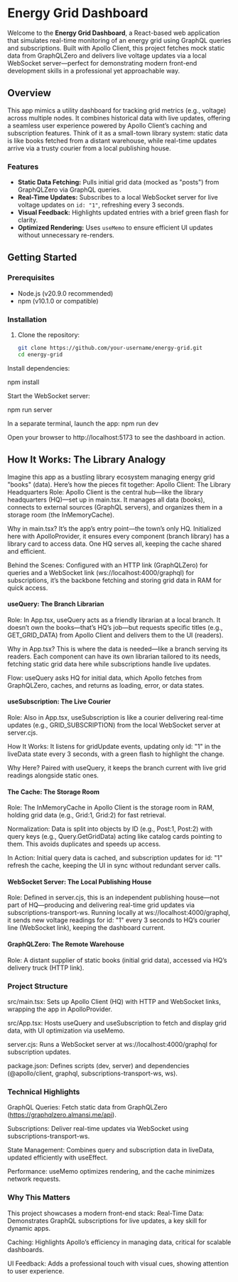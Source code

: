 # Energy Grid Dashboard

Welcome to the **Energy Grid Dashboard**, a React-based web application that simulates real-time monitoring of an energy grid using GraphQL queries and subscriptions. Built with Apollo Client, this project fetches mock static data from GraphQLZero and delivers live voltage updates via a local WebSocket server—perfect for demonstrating modern front-end development skills in a professional yet approachable way.

## Overview

This app mimics a utility dashboard for tracking grid metrics (e.g., voltage) across multiple nodes. It combines historical data with live updates, offering a seamless user experience powered by Apollo Client’s caching and subscription features. Think of it as a small-town library system: static data is like books fetched from a distant warehouse, while real-time updates arrive via a trusty courier from a local publishing house.

### Features

- **Static Data Fetching:** Pulls initial grid data (mocked as "posts") from GraphQLZero via GraphQL queries.
- **Real-Time Updates:** Subscribes to a local WebSocket server for live voltage updates on `id: "1"`, refreshing every 3 seconds.
- **Visual Feedback:** Highlights updated entries with a brief green flash for clarity.
- **Optimized Rendering:** Uses `useMemo` to ensure efficient UI updates without unnecessary re-renders.

## Getting Started

### Prerequisites

- Node.js (v20.9.0 recommended)
- npm (v10.1.0 or compatible)

### Installation

1. Clone the repository:
   ```bash
   git clone https://github.com/your-username/energy-grid.git
   cd energy-grid
   ```

Install dependencies:

npm install

Start the WebSocket server:

npm run server

In a separate terminal, launch the app:
npm run dev

Open your browser to http://localhost:5173 to see the dashboard in action.

## How It Works: The Library Analogy

Imagine this app as a bustling library ecosystem managing energy grid "books" (data). Here’s how the pieces fit together:
Apollo Client: The Library Headquarters
Role: Apollo Client is the central hub—like the library headquarters (HQ)—set up in main.tsx. It manages all data (books), connects to external sources (GraphQL servers), and organizes them in a storage room (the InMemoryCache).

Why in main.tsx? It’s the app’s entry point—the town’s only HQ. Initialized here with ApolloProvider, it ensures every component (branch library) has a library card to access data. One HQ serves all, keeping the cache shared and efficient.

Behind the Scenes: Configured with an HTTP link (GraphQLZero) for queries and a WebSocket link (ws://localhost:4000/graphql) for subscriptions, it’s the backbone fetching and storing grid data in RAM for quick access.

#### useQuery: The Branch Librarian

Role: In App.tsx, useQuery acts as a friendly librarian at a local branch. It doesn’t own the books—that’s HQ’s job—but requests specific titles (e.g., GET_GRID_DATA) from Apollo Client and delivers them to the UI (readers).

Why in App.tsx? This is where the data is needed—like a branch serving its readers. Each component can have its own librarian tailored to its needs, fetching static grid data here while subscriptions handle live updates.

Flow: useQuery asks HQ for initial data, which Apollo fetches from GraphQLZero, caches, and returns as loading, error, or data states.

#### useSubscription: The Live Courier

Role: Also in App.tsx, useSubscription is like a courier delivering real-time updates (e.g., GRID_SUBSCRIPTION) from the local WebSocket server at server.cjs.

How It Works: It listens for gridUpdate events, updating only id: "1" in the liveData state every 3 seconds, with a green flash to highlight the change.

Why Here? Paired with useQuery, it keeps the branch current with live grid readings alongside static ones.

#### The Cache: The Storage Room

Role: The InMemoryCache in Apollo Client is the storage room in RAM, holding grid data (e.g., Grid:1, Grid:2) for fast retrieval.

Normalization: Data is split into objects by ID (e.g., Post:1, Post:2) with query keys (e.g., Query.GetGridData) acting like catalog cards pointing to them. This avoids duplicates and speeds up access.

In Action: Initial query data is cached, and subscription updates for id: "1" refresh the cache, keeping the UI in sync without redundant server calls.

#### WebSocket Server: The Local Publishing House

Role: Defined in server.cjs, this is an independent publishing house—not part of HQ—producing and delivering real-time grid updates via subscriptions-transport-ws. Running locally at ws://localhost:4000/graphql, it sends new voltage readings for id: "1" every 3 seconds to HQ’s courier line (WebSocket link), keeping the dashboard current.

#### GraphQLZero: The Remote Warehouse

Role: A distant supplier of static books (initial grid data), accessed via HQ’s delivery truck (HTTP link).

### Project Structure

src/main.tsx: Sets up Apollo Client (HQ) with HTTP and WebSocket links, wrapping the app in ApolloProvider.

src/App.tsx: Hosts useQuery and useSubscription to fetch and display grid data, with UI optimization via useMemo.

server.cjs: Runs a WebSocket server at ws://localhost:4000/graphql for subscription updates.

package.json: Defines scripts (dev, server) and dependencies (@apollo/client, graphql, subscriptions-transport-ws, ws).

### Technical Highlights

GraphQL Queries: Fetch static data from GraphQLZero (https://graphqlzero.almansi.me/api).

Subscriptions: Deliver real-time updates via WebSocket using subscriptions-transport-ws.

State Management: Combines query and subscription data in liveData, updated efficiently with useEffect.

Performance: useMemo optimizes rendering, and the cache minimizes network requests.

### Why This Matters

This project showcases a modern front-end stack:
Real-Time Data: Demonstrates GraphQL subscriptions for live updates, a key skill for dynamic apps.

Caching: Highlights Apollo’s efficiency in managing data, critical for scalable dashboards.

UI Feedback: Adds a professional touch with visual cues, showing attention to user experience.
